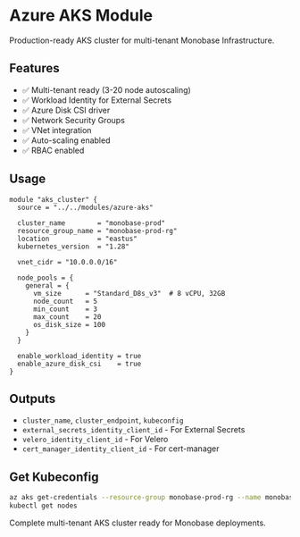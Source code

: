# Azure AKS Module

Production-ready AKS cluster for multi-tenant Monobase Infrastructure.

## Features

- ✅ Multi-tenant ready (3-20 node autoscaling)
- ✅ Workload Identity for External Secrets
- ✅ Azure Disk CSI driver
- ✅ Network Security Groups
- ✅ VNet integration
- ✅ Auto-scaling enabled
- ✅ RBAC enabled

## Usage

```hcl
module "aks_cluster" {
  source = "../../modules/azure-aks"
  
  cluster_name        = "monobase-prod"
  resource_group_name = "monobase-prod-rg"
  location            = "eastus"
  kubernetes_version  = "1.28"
  
  vnet_cidr = "10.0.0.0/16"
  
  node_pools = {
    general = {
      vm_size      = "Standard_D8s_v3"  # 8 vCPU, 32GB
      node_count   = 5
      min_count    = 3
      max_count    = 20
      os_disk_size = 100
    }
  }
  
  enable_workload_identity = true
  enable_azure_disk_csi    = true
}
```

## Outputs

- `cluster_name`, `cluster_endpoint`, `kubeconfig`
- `external_secrets_identity_client_id` - For External Secrets
- `velero_identity_client_id` - For Velero
- `cert_manager_identity_client_id` - For cert-manager

## Get Kubeconfig

```bash
az aks get-credentials --resource-group monobase-prod-rg --name monobase-prod
kubectl get nodes
```

Complete multi-tenant AKS cluster ready for Monobase deployments.
